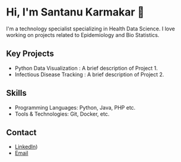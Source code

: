 # Hi, I'm Santanu Karmakar 👋

I'm a technology specialist specializing in Health Data Science. I love working on projects related to Epidemiology and Bio Statistics.

## Key Projects
- Python Data Visualization : A brief description of Project 1.
- Infectious Disease Tracking : A brief description of Project 2.

## Skills
- Programming Languages: Python, Java, PHP etc.
- Tools & Technologies: Git, Docker, etc.

## Contact
- [LinkedIn](https://www.linkedin.com/in/santanukarmakar/))
- [Email](mailto:fromsantanu@gmailcom)
